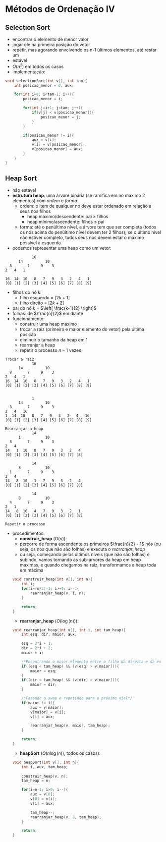 # Métodos de Ordenação IV
## Selection Sort
- encontrar o elemento de menor valor <br>
- jogar ele na primeira posição do vetor <br>
- repetir, mas agorando envolvendo os n-1 últimos elementos, até restar um <br>
- estável <br>
- $O(n^2)$ em todos os casos <br>
- implementação: <br>
```c
void selectionSort(int v[], int tam){
    int posicao_menor = 0, aux;

    for(int i=0; i<tam-1; i++){
        posicao_menor = i;

        for(int j=i+1; j<tam; j++){
            if(v[j] < v[posicao_menor]){
                posicao_menor = j;
            }
        }

        if(posicao_menor != i){
            aux = v[i];
            v[i] = v[posicao_menor];
            v[posicao_menor] = aux;
        }
    }
}
```

## Heap Sort
- não estável
- **estrutura heap**: uma árvore binária (se ramifica em no máximo 2 elementos) com *ordem* e *forma*
    - ordem: o item de qualquer nó deve estar ordenado em relação a seus nós filhos
        - heap máximo/descendente: pai $\geq$ filhos 
        - heap mínimo/ascendente: filhos $\leq$ pai
    - forma: até o penúltimo nível, a árvore tem que ser completa (todos os nós acima do penúltimo nível devem ter 2 filhos); se o último nível não estiver completo, todos seus nós devem estar o máximo possível à esquerda
- podemos representar uma heap como um vetor:
```
            16
      14          10
  8       7     9    3
2   4   1

16  14  10   8   7   9   3   2   4   1
[0] [1] [2] [3] [4] [5] [6] [7] [8] [9]
```
- filhos do nó $k$:
    - filho esquerdo = $[2k+1]$
    - filho direito = $[2k+2]$
- pai do nó $k$ = $\left[ \frac{k-1}{2} \right]$
- folhas: de $\frac{n}{2}$ em diante
- funcionamento:
    - construir uma heap máximo
    - trocar a raíz (primeiro e maior elemento do vetor) pela última posição
    - diminuir o tamanho da heap em 1
    - rearranjar a heap
    - repetir o processo $n-1$ vezes
```
Trocar a raíz
            16
      14          10
  8       7     9    3
2   4   1
16  14  10   8   7   9   3   2   4   1
[0] [1] [2] [3] [4] [5] [6] [7] [8] [9]


            1
      14          10
  8       7     9    3
2   4   16
1  14  10   8   7   9   3   2   4   16
[0] [1] [2] [3] [4] [5] [6] [7] [8] [9]

Rearranjar a heap
            14
      1           10
  8       7     9    3
2   4
14   1  10   8   7   9   3   2   4
[0] [1] [2] [3] [4] [5] [6] [7] [8]

            14
      8           10
  1       7     9    3
2   4
14   8  10   1   7   9   3   2   4
[0] [1] [2] [3] [4] [5] [6] [7] [8]

            14
      8           10
  4       7     9    3
2   1
14   8  10   4   7   9   3   2   1
[0] [1] [2] [3] [4] [5] [6] [7] [8]

Repetir o processo
```
- procedimentos:
    - **construir_heap** ($O(n)$):
    - percorre de forma ascendente os primeiros $\frac{n}{2} - 1$ nós (ou seja, os nós que não são folhas) e executa o *rearranjar_heap*
    - ou seja, começando pelos últimos níveis (que não são folhas) e subindo, vamos tornando as sub-árvores da heap em heap máximas, e quando chegamos na raíz, transformamos a heap toda em máxima
    ```c
    void construir_heap(int v[], int n){
        int i;
        for(i=(n/2)-1; i>=0; i--){
            rearranjar_heap(v, i, n);
        }

        return;
    }
    ```
    - **rearranjar_heap** ($O(\log(n))$):
    ```c
    void rearranjar_heap(int v[], int i, int tam_heap){
        int esq, dir, maior, aux;

        esq = 2*i + 1;
        dir = 2*i + 2;
        maior = i;

        /*Encontrando o maior elemento entre o filho da direita e da esquerda*/
        if((esq < tam_heap) && (v[esq] > v[maior])){
            maior = esq;
        }
        if((dir < tam_heap) && (v[dir] > v[maior])){
            maior = dir;
        }

        /*Fazendo o swap e repetindo para o próximo níel*/
        if(maior != i){
            aux = v[maior];
            v[maior] = v[i];
            v[i] = aux;

            rearranjar_heap(v, maior, tam_heap);
        }

        return;
    }
    ```
    - **heapSort** ($O(n \log(n))$, todos os casos):
    ```c
    void heapSort(int v[], int n){
        int i, aux, tam_heap;
        
        construir_heap(v, n);
        tam_heap = n;

        for(i=n-1; i>0; i--){
            aux = v[0];
            v[0] = v[i];
            v[i] = aux;

            tam_heap--;
            rearranjar_heap(v, 0, tam_heap);
        }

        return;
    }
    ```